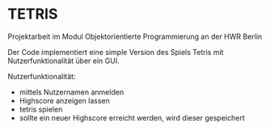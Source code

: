 # TETRIS
Projektarbeit im Modul Objektorientierte Programmierung an der HWR Berlin

Der Code implementiert eine simple Version des Spiels Tetris mit Nutzerfunktionalität über ein GUI.

Nutzerfunktionalität:

- mittels Nutzernamen anmelden
- Highscore anzeigen lassen
- tetris spielen
- sollte ein neuer Highscore erreicht werden, wird dieser gespeichert
